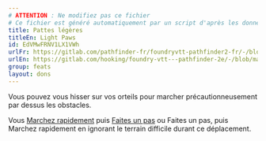 ```yaml
---
# ATTENTION : Ne modifiez pas ce fichier
# Ce fichier est généré automatiquement par un script d'après les données du module Foundry VTT officiel et de sa traduction
title: Pattes légères
titleEn: Light Paws
id: EdVMwFRNV1LX1VWh
urlFr: https://gitlab.com/pathfinder-fr/foundryvtt-pathfinder2-fr/-/blob/master/data/feats/EdVMwFRNV1LX1VWh.htm
urlEn: https://gitlab.com/hooking/foundry-vtt---pathfinder-2e/-/blob/master/packs/data/feats.db/light-paws.json
group: feats
layout: dons
---
```

Vous pouvez vous hisser sur vos orteils pour marcher précautionneusement par dessus les obstacles.

Vous [Marchez rapidement](../actions/marcher-rapidement.md) puis [Faites un pas](../actions/faire-un-pas.md) ou Faites un pas, puis Marchez rapidement en ignorant le terrain difficile durant ce déplacement.


